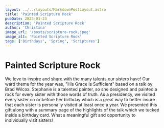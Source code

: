 ```yaml
---
layout: ../../layouts/MarkdownPostLayout.astro
title: 'Painted Scripture Rock'
pubDate: 2023-01-23
description: 'Painted Scripture Rock'
author: 'Christina'
image_url: '/posts/scripture-rock.jpeg'
image_alt: 'Painted Scripture Rock'
tags: ['Birthdays', 'Spring', 'Scriptures']
---
```


# Painted Scripture Rock

We love to inspire and share with the many talents our sisters have! Our ward theme for the year was, "His Grace is Sufficient" based on a talk by Brad Wilcox. Stephanie is a talented painter, so she designed and painted a rock for every sister with those words of truth. As a presidency, we visited every sister on or before her birthday which is a great way to better insure that each sister is personally visited at least once a year. We presented this gift along with a summary page of the highlights of the talk which we tucked inside a birthday card. What a meaningful gift and opportunity to individually visit sisters!
